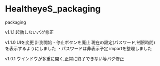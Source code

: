 # HealtheyeS_packaging
packaging

v1.1.1  起動しないバグ修正

v1.1.0  UIを変更
        計測開始・停止ボタンを廃止
        現在の設定(パスワード,制限時間)を表示するようにしました
            ・パスワードは非表示予定
        importを整理しました

v1.0.1  ウインドウが多重に開く,正常に終了できない等バグ修正